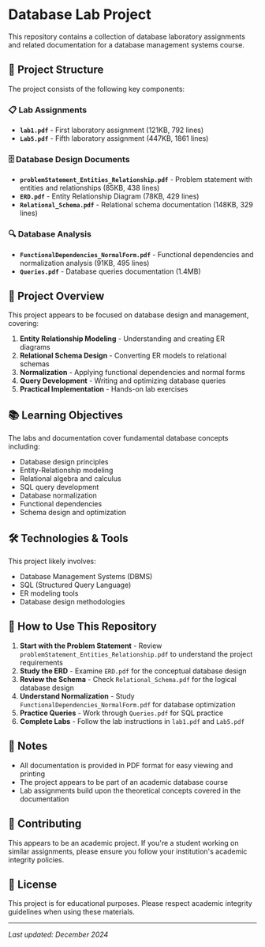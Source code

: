 # Database Lab Project

This repository contains a collection of database laboratory assignments and related documentation for a database management systems course.

## 📁 Project Structure

The project consists of the following key components:

### 📋 Lab Assignments
- **`lab1.pdf`** - First laboratory assignment (121KB, 792 lines)
- **`Lab5.pdf`** - Fifth laboratory assignment (447KB, 1861 lines)

### 🗄️ Database Design Documents
- **`problemStatement_Entities_Relationship.pdf`** - Problem statement with entities and relationships (85KB, 438 lines)
- **`ERD.pdf`** - Entity Relationship Diagram (78KB, 429 lines)
- **`Relational_Schema.pdf`** - Relational schema documentation (148KB, 329 lines)

### 🔍 Database Analysis
- **`FunctionalDependencies_NormalForm.pdf`** - Functional dependencies and normalization analysis (91KB, 495 lines)
- **`Queries.pdf`** - Database queries documentation (1.4MB)

## 🎯 Project Overview

This project appears to be focused on database design and management, covering:

1. **Entity Relationship Modeling** - Understanding and creating ER diagrams
2. **Relational Schema Design** - Converting ER models to relational schemas
3. **Normalization** - Applying functional dependencies and normal forms
4. **Query Development** - Writing and optimizing database queries
5. **Practical Implementation** - Hands-on lab exercises

## 📚 Learning Objectives

The labs and documentation cover fundamental database concepts including:

- Database design principles
- Entity-Relationship modeling
- Relational algebra and calculus
- SQL query development
- Database normalization
- Functional dependencies
- Schema design and optimization

## 🛠️ Technologies & Tools

This project likely involves:
- Database Management Systems (DBMS)
- SQL (Structured Query Language)
- ER modeling tools
- Database design methodologies

## 📖 How to Use This Repository

1. **Start with the Problem Statement** - Review `problemStatement_Entities_Relationship.pdf` to understand the project requirements
2. **Study the ERD** - Examine `ERD.pdf` for the conceptual database design
3. **Review the Schema** - Check `Relational_Schema.pdf` for the logical database design
4. **Understand Normalization** - Study `FunctionalDependencies_NormalForm.pdf` for database optimization
5. **Practice Queries** - Work through `Queries.pdf` for SQL practice
6. **Complete Labs** - Follow the lab instructions in `lab1.pdf` and `Lab5.pdf`

## 📝 Notes

- All documentation is provided in PDF format for easy viewing and printing
- The project appears to be part of an academic database course
- Lab assignments build upon the theoretical concepts covered in the documentation

## 🤝 Contributing

This appears to be an academic project. If you're a student working on similar assignments, please ensure you follow your institution's academic integrity policies.

## 📄 License

This project is for educational purposes. Please respect academic integrity guidelines when using these materials.

---

*Last updated: December 2024* 